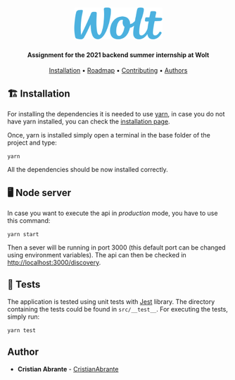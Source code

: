 <h1 align="center">
  <img src="./assets/wolt-logo.png" alt="genetics.js logo" width="200">
</h1>

<h4 align="center">
    Assignment for the 2021 backend summer internship at Wolt
</h4>

<p align="center">
  <a href="#installation">Installation</a> •
  <a href="#Node server">Roadmap</a> •
  <a href="#Test">Contributing</a> •
  <a href="#Author">Authors</a>
</p>

## 🏗 Installation

For installing the dependencies it is needed to use [yarn](https://yarnpkg.com/), in case you do not have yarn installed, you can check the [installation page](https://classic.yarnpkg.com/en/docs/install/#mac-stable).

Once, yarn is installed simply open a terminal in the base folder of the project and type:

```
yarn
```

All the dependencies should be now installed correctly.

## 🖥 Node server

In case you want to execute the api in _production_ mode, you have to use this command:

```
yarn start
```

Then a sever will be running in port 3000 (this default port can be changed using environment variables). The api can then be checked in [http://localhost:3000/discovery](http://localhost:3000/discovery?lon=24.91&lat=60.16).

## 🧪 Tests

The application is tested using unit tests with [Jest](https://jestjs.io/) library. The directory containing the tests could be found in `src/__test__`. For executing the tests, simply run:

```
yarn test
```

## Author

- **Cristian Abrante** - [CristianAbrante](https://github.com/CristianAbrante)
